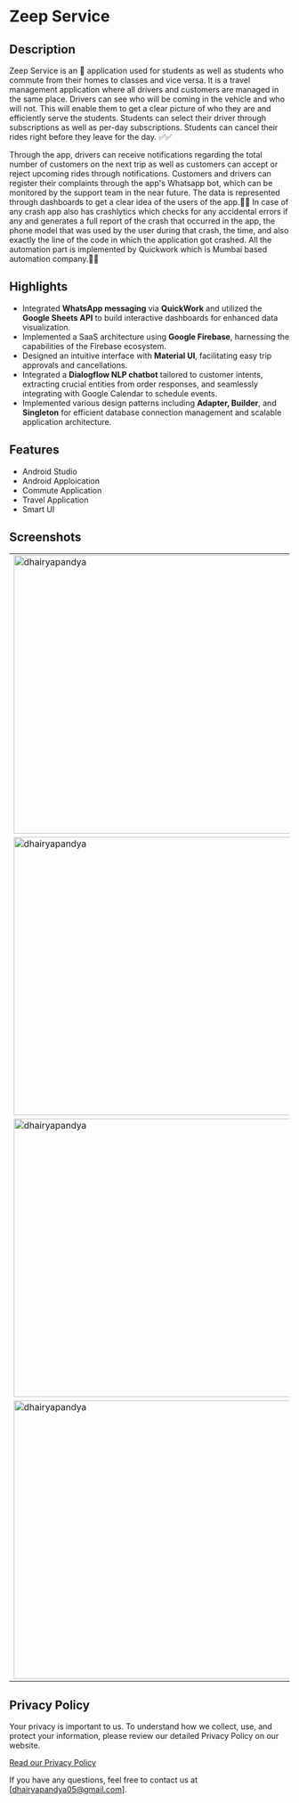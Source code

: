 
# Zeep Service



## Description

Zeep Service is an 📱 application used for students as well as students who commute from their homes to classes and vice versa. It is a travel management application where all drivers and customers are managed in the same place. Drivers can see who will be coming in the vehicle and who will not. This will enable them to get a clear picture of who they are and efficiently serve the students. Students can select their driver through subscriptions as well as per-day subscriptions. Students can cancel their rides right before they leave for the day. ✅✅

Through the app, drivers can receive notifications regarding the total number of customers on the next trip as well as customers can accept or reject upcoming rides through notifications. Customers and drivers can register their complaints through the app's Whatsapp bot, which can be monitored by the support team in the near future. The data is represented through dashboards to get a clear idea of the users of the app.🚗🚌
In case of any crash app also has crashlytics which checks for any accidental errors if any and generates a full report of the crash that occurred in the app, the phone model that was used by the user during that crash, the time, and also exactly the line of the code in which the application got crashed. All the automation part is implemented by Quickwork which is Mumbai based automation company.🚗🚌

## Highlights

- Integrated **WhatsApp messaging** via **QuickWork** and utilized the **Google Sheets API** to build interactive dashboards for enhanced data visualization.
- Implemented a SaaS architecture using **Google Firebase**, harnessing the capabilities of the Firebase ecosystem.
- Designed an intuitive interface with **Material UI**, facilitating easy trip approvals and cancellations.
- Integrated a **Dialogflow NLP chatbot** tailored to customer intents, extracting crucial entities from order responses, and seamlessly integrating with Google Calendar to schedule events.
- Implemented various design patterns including **Adapter, Builder**, and **Singleton** for efficient database connection management and scalable application architecture.


## Features

- Android Studio
- Android Apploication
- Commute Application
- Travel Application
- Smart UI

## Screenshots
<table>
  <tr>
    <td><a href="https://linkedin.com/in/dhairyapandya" target="blank"><img align="center" src="https://user-images.githubusercontent.com/75428863/224122554-47a74b10-7c5a-4af1-8689-ed9f536fde99.jpg" alt="dhairyapandya"  width="500" /></a></td>
    <td><a href="https://linkedin.com/in/dhairyapandya" target="blank"><img align="center" src="https://user-images.githubusercontent.com/75428863/224122571-a17ae640-7808-42e3-87c0-f24bb21c2b56.jpg" alt="dhairyapandya"  width="500" /></a></td>
  </tr>
  <tr>
    <td><a href="https://linkedin.com/in/dhairyapandya" target="blank"><img align="center" src="https://user-images.githubusercontent.com/75428863/224122616-70336c73-e0e4-42c9-a61b-47a5cf5da274.jpg" alt="dhairyapandya"  width="500" /></a></td>
    <td><a href="https://linkedin.com/in/dhairyapandya" target="blank"><img align="center" src="https://user-images.githubusercontent.com/75428863/224122635-1ba57ddf-2eea-4769-bf80-4d482a0a61ea.jpg" alt="dhairyapandya"  width="500" /></a></td>
  </tr>
  <tr>
    <td><a href="https://linkedin.com/in/dhairyapandya" target="blank"><img align="center" src="https://user-images.githubusercontent.com/75428863/224122649-bfc0ac42-1d44-4eb8-b5fd-512e0c8457f3.jpg" alt="dhairyapandya"  width="500" /></a></td>
    <td><a href="https://linkedin.com/in/dhairyapandya" target="blank"><img align="center" src="https://user-images.githubusercontent.com/75428863/224122659-9bdae4c7-ba4d-4a0f-9307-42b0bde6dea4.jpg" alt="dhairyapandya"  width="500" /></a></td>
  </tr>
  <tr>
    <td><a href="https://linkedin.com/in/dhairyapandya" target="blank"><img align="center" src="https://user-images.githubusercontent.com/75428863/224122704-b57430d6-75e0-42d8-b65e-7c4ce4063bb7.jpg" alt="dhairyapandya"  width="500" /></a></td>
    <td><a href="https://linkedin.com/in/dhairyapandya" target="blank"><img align="center" src="https://user-images.githubusercontent.com/75428863/224122716-5901a601-ada6-45fa-9ca3-85f6387e94eb.jpg" alt="dhairyapandya"  width="500" /></a></td>
  </tr>
</table>

## Privacy Policy

Your privacy is important to us. To understand how we collect, use, and protect your information, please review our detailed Privacy Policy on our website.

[Read our Privacy Policy](https://yourwebsite.com/privacy-policy)

If you have any questions, feel free to contact us at [dhairyapandya05@gmail.com].



